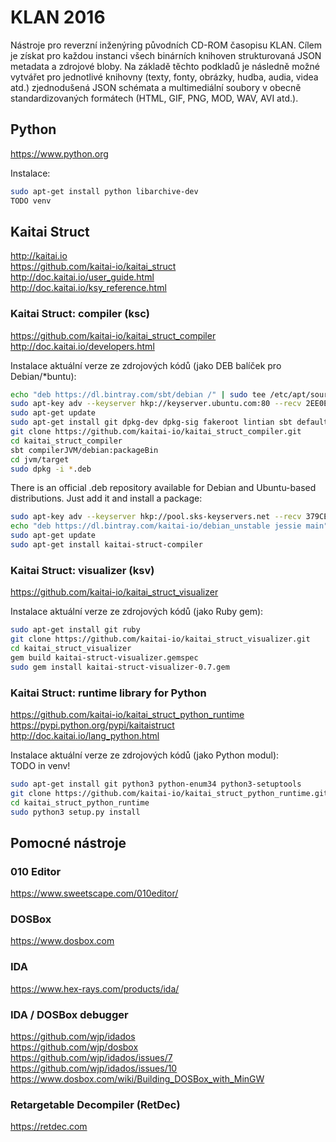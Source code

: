 # KLAN 2016

Nástroje pro reverzní inženýring původních CD-ROM časopisu KLAN. Cílem je získat pro každou instanci všech binárních knihoven strukturovaná JSON metadata a zdrojové bloby. Na základě těchto podkladů je následně možné vytvářet pro jednotlivé knihovny (texty, fonty, obrázky, hudba, audia, videa atd.) zjednodušená JSON schémata a multimediální soubory v obecně standardizovaných formátech (HTML, GIF, PNG, MOD, WAV, AVI atd.).

## Python

https://www.python.org

Instalace:

```bash
sudo apt-get install python libarchive-dev
TODO venv
```

## Kaitai Struct

http://kaitai.io  
https://github.com/kaitai-io/kaitai_struct  
http://doc.kaitai.io/user_guide.html  
http://doc.kaitai.io/ksy_reference.html

### Kaitai Struct: compiler (ksc)

https://github.com/kaitai-io/kaitai_struct_compiler  
http://doc.kaitai.io/developers.html

Instalace aktuální verze ze zdrojových kódů (jako DEB balíček pro Debian/*buntu):

```bash
echo "deb https://dl.bintray.com/sbt/debian /" | sudo tee /etc/apt/sources.list.d/sbt.list
sudo apt-key adv --keyserver hkp://keyserver.ubuntu.com:80 --recv 2EE0EA64E40A89B84B2DF73499E82A75642AC823
sudo apt-get update
sudo apt-get install git dpkg-dev dpkg-sig fakeroot lintian sbt default-jre-headless
git clone https://github.com/kaitai-io/kaitai_struct_compiler.git
cd kaitai_struct_compiler
sbt compilerJVM/debian:packageBin
cd jvm/target
sudo dpkg -i *.deb
```

There is an official .deb repository available for Debian and Ubuntu-based distributions. Just add it and install a package:

```bash
sudo apt-key adv --keyserver hkp://pool.sks-keyservers.net --recv 379CE192D401AB61
echo "deb https://dl.bintray.com/kaitai-io/debian_unstable jessie main" | sudo tee /etc/apt/sources.list.d/kaitai.list
sudo apt-get update
sudo apt-get install kaitai-struct-compiler
```

### Kaitai Struct: visualizer (ksv)

https://github.com/kaitai-io/kaitai_struct_visualizer

Instalace aktuální verze ze zdrojových kódů (jako Ruby gem):

```bash
sudo apt-get install git ruby
git clone https://github.com/kaitai-io/kaitai_struct_visualizer.git
cd kaitai_struct_visualizer
gem build kaitai-struct-visualizer.gemspec
sudo gem install kaitai-struct-visualizer-0.7.gem
```

### Kaitai Struct: runtime library for Python

https://github.com/kaitai-io/kaitai_struct_python_runtime  
https://pypi.python.org/pypi/kaitaistruct  
http://doc.kaitai.io/lang_python.html

Instalace aktuální verze ze zdrojových kódů (jako Python modul):  
TODO in venv!

```bash
sudo apt-get install git python3 python-enum34 python3-setuptools
git clone https://github.com/kaitai-io/kaitai_struct_python_runtime.git
cd kaitai_struct_python_runtime
sudo python3 setup.py install
```

## Pomocné nástroje

### 010 Editor

https://www.sweetscape.com/010editor/

### DOSBox

https://www.dosbox.com

### IDA

https://www.hex-rays.com/products/ida/

### IDA / DOSBox debugger

https://github.com/wjp/idados  
https://github.com/wjp/dosbox  
https://github.com/wjp/idados/issues/7  
https://github.com/wjp/idados/issues/10  
https://www.dosbox.com/wiki/Building_DOSBox_with_MinGW

### Retargetable Decompiler (RetDec)

https://retdec.com
